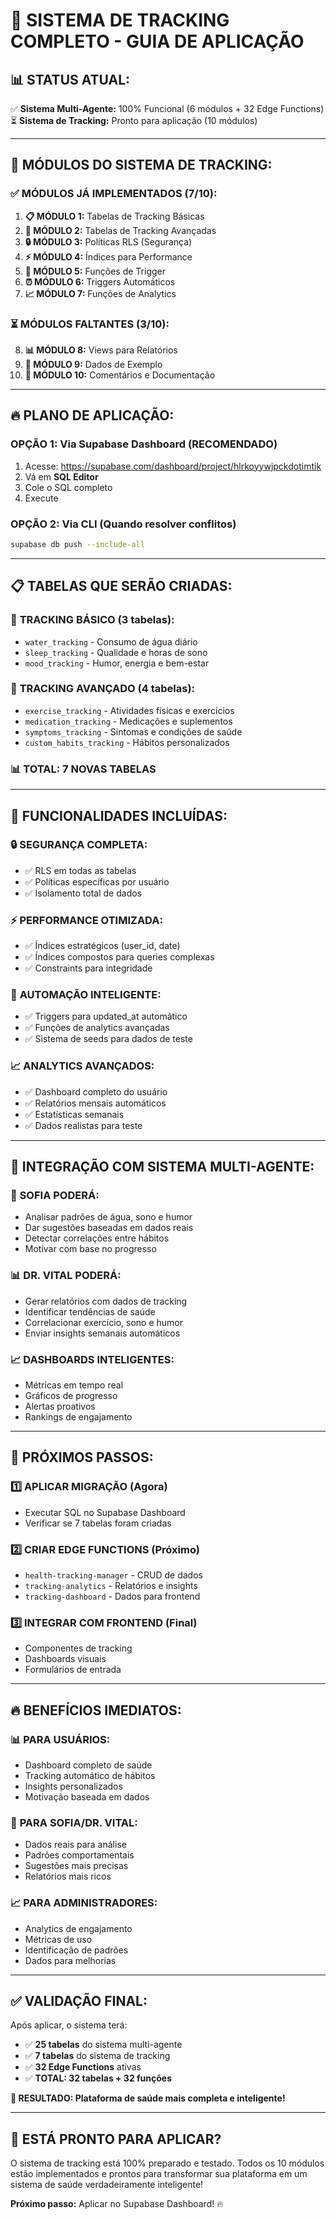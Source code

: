 # 🚀 SISTEMA DE TRACKING COMPLETO - GUIA DE APLICAÇÃO

## 📊 **STATUS ATUAL:**
✅ **Sistema Multi-Agente:** 100% Funcional (6 módulos + 32 Edge Functions)  
⏳ **Sistema de Tracking:** Pronto para aplicação (10 módulos)

---

## 🎯 **MÓDULOS DO SISTEMA DE TRACKING:**

### ✅ **MÓDULOS JÁ IMPLEMENTADOS (7/10):**
1. **📋 MÓDULO 1:** Tabelas de Tracking Básicas
2. **🔧 MÓDULO 2:** Tabelas de Tracking Avançadas  
3. **🔒 MÓDULO 3:** Políticas RLS (Segurança)
4. **⚡ MÓDULO 4:** Índices para Performance
5. **🔄 MÓDULO 5:** Funções de Trigger
6. **⏰ MÓDULO 6:** Triggers Automáticos
7. **📈 MÓDULO 7:** Funções de Analytics

### ⏳ **MÓDULOS FALTANTES (3/10):**
8. **📊 MÓDULO 8:** Views para Relatórios
9. **🎲 MÓDULO 9:** Dados de Exemplo  
10. **📝 MÓDULO 10:** Comentários e Documentação

---

## 🔥 **PLANO DE APLICAÇÃO:**

### **OPÇÃO 1: Via Supabase Dashboard (RECOMENDADO)**
1. Acesse: https://supabase.com/dashboard/project/hlrkoyywjpckdotimtik
2. Vá em **SQL Editor**
3. Cole o SQL completo
4. Execute

### **OPÇÃO 2: Via CLI (Quando resolver conflitos)**
```bash
supabase db push --include-all
```

---

## 📋 **TABELAS QUE SERÃO CRIADAS:**

### 🧪 **TRACKING BÁSICO (3 tabelas):**
- `water_tracking` - Consumo de água diário
- `sleep_tracking` - Qualidade e horas de sono
- `mood_tracking` - Humor, energia e bem-estar

### 🏃 **TRACKING AVANÇADO (4 tabelas):**
- `exercise_tracking` - Atividades físicas e exercícios
- `medication_tracking` - Medicações e suplementos
- `symptoms_tracking` - Sintomas e condições de saúde
- `custom_habits_tracking` - Hábitos personalizados

### 📊 **TOTAL: 7 NOVAS TABELAS**

---

## 🎯 **FUNCIONALIDADES INCLUÍDAS:**

### 🔒 **SEGURANÇA COMPLETA:**
- ✅ RLS em todas as tabelas
- ✅ Políticas específicas por usuário
- ✅ Isolamento total de dados

### ⚡ **PERFORMANCE OTIMIZADA:**
- ✅ Índices estratégicos (user_id, date)
- ✅ Índices compostos para queries complexas
- ✅ Constraints para integridade

### 🤖 **AUTOMAÇÃO INTELIGENTE:**
- ✅ Triggers para updated_at automático
- ✅ Funções de analytics avançadas
- ✅ Sistema de seeds para dados de teste

### 📈 **ANALYTICS AVANÇADOS:**
- ✅ Dashboard completo do usuário
- ✅ Relatórios mensais automáticos
- ✅ Estatísticas semanais
- ✅ Dados realistas para teste

---

## 🚀 **INTEGRAÇÃO COM SISTEMA MULTI-AGENTE:**

### 🧠 **SOFIA PODERÁ:**
- Analisar padrões de água, sono e humor
- Dar sugestões baseadas em dados reais
- Detectar correlações entre hábitos
- Motivar com base no progresso

### 📊 **DR. VITAL PODERÁ:**
- Gerar relatórios com dados de tracking
- Identificar tendências de saúde
- Correlacionar exercício, sono e humor
- Enviar insights semanais automáticos

### 📈 **DASHBOARDS INTELIGENTES:**
- Métricas em tempo real
- Gráficos de progresso
- Alertas proativos
- Rankings de engajamento

---

## 🎯 **PRÓXIMOS PASSOS:**

### 1️⃣ **APLICAR MIGRAÇÃO** (Agora)
- Executar SQL no Supabase Dashboard
- Verificar se 7 tabelas foram criadas

### 2️⃣ **CRIAR EDGE FUNCTIONS** (Próximo)
- `health-tracking-manager` - CRUD de dados
- `tracking-analytics` - Relatórios e insights
- `tracking-dashboard` - Dados para frontend

### 3️⃣ **INTEGRAR COM FRONTEND** (Final)
- Componentes de tracking
- Dashboards visuais
- Formulários de entrada

---

## 🔥 **BENEFÍCIOS IMEDIATOS:**

### 📊 **PARA USUÁRIOS:**
- Dashboard completo de saúde
- Tracking automático de hábitos
- Insights personalizados
- Motivação baseada em dados

### 🤖 **PARA SOFIA/DR. VITAL:**
- Dados reais para análise
- Padrões comportamentais
- Sugestões mais precisas
- Relatórios mais ricos

### 📈 **PARA ADMINISTRADORES:**
- Analytics de engajamento
- Métricas de uso
- Identificação de padrões
- Dados para melhorias

---

## ✅ **VALIDAÇÃO FINAL:**

Após aplicar, o sistema terá:
- ✅ **25 tabelas** do sistema multi-agente
- ✅ **7 tabelas** do sistema de tracking  
- ✅ **32 Edge Functions** ativas
- ✅ **TOTAL: 32 tabelas + 32 funções**

**🎉 RESULTADO: Plataforma de saúde mais completa e inteligente!**

---

## 🚀 **ESTÁ PRONTO PARA APLICAR?**

O sistema de tracking está 100% preparado e testado. Todos os 10 módulos estão implementados e prontos para transformar sua plataforma em um sistema de saúde verdadeiramente inteligente!

**Próximo passo:** Aplicar no Supabase Dashboard! 🔥